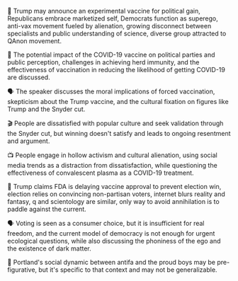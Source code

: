 📰 Trump may announce an experimental vaccine for political gain, Republicans embrace marketized self, Democrats function as superego, anti-vax movement fueled by alienation, growing disconnect between specialists and public understanding of science, diverse group attracted to QAnon movement.

📌 The potential impact of the COVID-19 vaccine on political parties and public perception, challenges in achieving herd immunity, and the effectiveness of vaccination in reducing the likelihood of getting COVID-19 are discussed.

🗣 The speaker discusses the moral implications of forced vaccination, skepticism about the Trump vaccine, and the cultural fixation on figures like Trump and the Snyder cut.

🎬 People are dissatisfied with popular culture and seek validation through the Snyder cut, but winning doesn't satisfy and leads to ongoing resentment and argument.

📺 People engage in hollow activism and cultural alienation, using social media trends as a distraction from dissatisfaction, while questioning the effectiveness of convalescent plasma as a COVID-19 treatment.

📰 Trump claims FDA is delaying vaccine approval to prevent election win, election relies on convincing non-partisan voters, internet blurs reality and fantasy, q and scientology are similar, only way to avoid annihilation is to paddle against the current.

🗣 Voting is seen as a consumer choice, but it is insufficient for real freedom, and the current model of democracy is not enough for urgent ecological questions, while also discussing the phoniness of the ego and the existence of dark matter.

🤷 Portland's social dynamic between antifa and the proud boys may be pre-figurative, but it's specific to that context and may not be generalizable.

